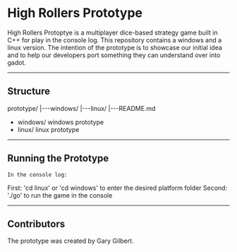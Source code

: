 # High Rollers Prototype

High Rollers Protoptye is a multiplayer dice-based strategy game built in C++ for play in the console log.
This repository contains a windows and a linux version.
The intention of the prototype is to showcase our initial idea and to help our developers port something they can understand over into gadot.

---

## Structure

prototype/
	|---windows/
	|---linux/
	|---README.md

- windows/      windows prototype  
- linux/        linux prototype 

---

## Running the Prototype
	In the console log:
First:	'cd linux'  or  'cd windows'
	to enter the desired platform folder
Second: './go' 
	to run the game in the console

---

## Contributors
The prototype was created by Gary Gilbert.
